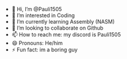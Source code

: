 - 👋 Hi, I’m @Pauli1505
- 👀 I’m interested in Coding
- 🌱 I’m currently learning Assembly (NASM)
- 💞️ I’m looking to collaborate on Github
- 📫 How to reach me: my discord is Pauli1505
- 😄 Pronouns: He/him
- ⚡ Fun fact: im a boring guy

<!---
Pauli1505/Pauli1505 is a ✨ special ✨ repository because its `README.md` (this file) appears on your GitHub profile.
You can click the Preview link to take a look at your changes.
--->
